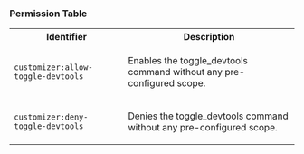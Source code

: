 
### Permission Table 

<table>
<tr>
<th>Identifier</th>
<th>Description</th>
</tr>


<tr>
<td>

`customizer:allow-toggle-devtools`

</td>
<td>

Enables the toggle_devtools command without any pre-configured scope.

</td>
</tr>

<tr>
<td>

`customizer:deny-toggle-devtools`

</td>
<td>

Denies the toggle_devtools command without any pre-configured scope.

</td>
</tr>
</table>
